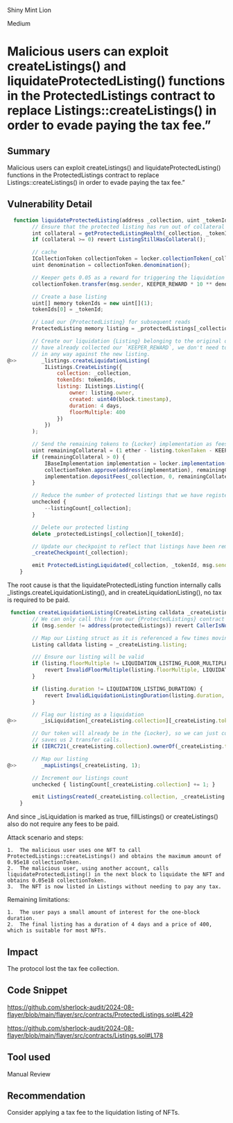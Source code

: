 Shiny Mint Lion

Medium

# Malicious users can exploit createListings() and liquidateProtectedListing() functions in the ProtectedListings contract to replace Listings::createListings() in order to evade paying the tax fee.”

## Summary
Malicious users can exploit createListings() and liquidateProtectedListing() functions in the ProtectedListings contract to replace Listings::createListings() in order to evade paying the tax fee.”
## Vulnerability Detail
```javascript
  function liquidateProtectedListing(address _collection, uint _tokenId) public lockerNotPaused listingExists(_collection, _tokenId) {
        // Ensure that the protected listing has run out of collateral
        int collateral = getProtectedListingHealth(_collection, _tokenId);
        if (collateral >= 0) revert ListingStillHasCollateral();

        // cache
        ICollectionToken collectionToken = locker.collectionToken(_collection);
        uint denomination = collectionToken.denomination();

        // Keeper gets 0.05 as a reward for triggering the liquidation
        collectionToken.transfer(msg.sender, KEEPER_REWARD * 10 ** denomination);

        // Create a base listing
        uint[] memory tokenIds = new uint[](1);
        tokenIds[0] = _tokenId;

        // Load our {ProtectedListing} for subsequent reads
        ProtectedListing memory listing = _protectedListings[_collection][_tokenId];

        // Create our liquidation {Listing} belonging to the original owner. Since we
        // have already collected our `KEEPER_REWARD`, we don't need to highlight them
        // in any way against the new listing.
@>>        _listings.createLiquidationListing(
            IListings.CreateListing({
                collection: _collection,
                tokenIds: tokenIds,
                listing: IListings.Listing({
                    owner: listing.owner,
                    created: uint40(block.timestamp),
                    duration: 4 days,
                    floorMultiple: 400
                })
            })
        );

        // Send the remaining tokens to {Locker} implementation as fees
        uint remainingCollateral = (1 ether - listing.tokenTaken - KEEPER_REWARD) * 10 ** denomination;
        if (remainingCollateral > 0) {
            IBaseImplementation implementation = locker.implementation();
            collectionToken.approve(address(implementation), remainingCollateral);
            implementation.depositFees(_collection, 0, remainingCollateral);
        }

        // Reduce the number of protected listings that we have registered
        unchecked {
            --listingCount[_collection];
        }

        // Delete our protected listing
        delete _protectedListings[_collection][_tokenId];

        // Update our checkpoint to reflect that listings have been removed
        _createCheckpoint(_collection);

        emit ProtectedListingLiquidated(_collection, _tokenId, msg.sender);
    }
```
The root cause is that the liquidateProtectedListing function internally calls _listings.createLiquidationListing(), and in createLiquidationListing(), no tax is required to be paid.
```javascript
 function createLiquidationListing(CreateListing calldata _createListing) public nonReentrant lockerNotPaused {
        // We can only call this from our {ProtectedListings} contract
        if (msg.sender != address(protectedListings)) revert CallerIsNotProtectedListings();

        // Map our Listing struct as it is referenced a few times moving forward
        Listing calldata listing = _createListing.listing;

        /// Ensure our listing will be valid
        if (listing.floorMultiple != LIQUIDATION_LISTING_FLOOR_MULTIPLE) {
            revert InvalidFloorMultiple(listing.floorMultiple, LIQUIDATION_LISTING_FLOOR_MULTIPLE);
        }

        if (listing.duration != LIQUIDATION_LISTING_DURATION) {
            revert InvalidLiquidationListingDuration(listing.duration, LIQUIDATION_LISTING_DURATION);
        }

        // Flag our listing as a liquidation
@>>        _isLiquidation[_createListing.collection][_createListing.tokenIds[0]] = true;

        // Our token will already be in the {Locker}, so we can just confirm ownership. This
        // saves us 2 transfer calls.
        if (IERC721(_createListing.collection).ownerOf(_createListing.tokenIds[0]) != address(locker)) revert LockerIsNotTokenHolder();

        // Map our listing
@>>        _mapListings(_createListing, 1);

        // Increment our listings count
        unchecked { listingCount[_createListing.collection] += 1; }

        emit ListingsCreated(_createListing.collection, _createListing.tokenIds, listing, Enums.ListingType.DUTCH, 0, 0, msg.sender);
    }

```
And since _isLiquidation is marked as true, fillListings() or createListings() also do not require any fees to be paid.

Attack scenario and steps:

	1.	The malicious user uses one NFT to call ProtectedListings::createListings() and obtains the maximum amount of 0.95e18 collectionToken.
	2.	The malicious user, using another account, calls liquidateProtectedListing() in the next block to liquidate the NFT and obtains 0.05e18 collectionToken.
	3.	The NFT is now listed in Listings without needing to pay any tax.

Remaining limitations:

	1.	The user pays a small amount of interest for the one-block duration.
	2.	The final listing has a duration of 4 days and a price of 400, which is suitable for most NFTs.
 


## Impact
The protocol lost the tax fee collection.
## Code Snippet
https://github.com/sherlock-audit/2024-08-flayer/blob/main/flayer/src/contracts/ProtectedListings.sol#L429

https://github.com/sherlock-audit/2024-08-flayer/blob/main/flayer/src/contracts/Listings.sol#L178
## Tool used

Manual Review

## Recommendation
Consider applying a tax fee to the liquidation listing of NFTs.